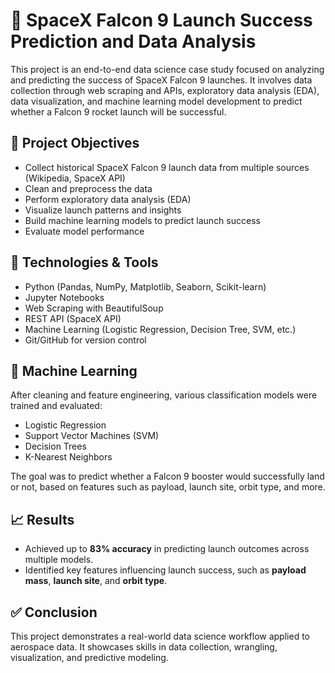 # 🚀 SpaceX Falcon 9 Launch Success Prediction and Data Analysis

This project is an end-to-end data science case study focused on analyzing and predicting the success of SpaceX Falcon 9 launches. It involves data collection through web scraping and APIs, exploratory data analysis (EDA), data visualization, and machine learning model development to predict whether a Falcon 9 rocket launch will be successful.

## 📌 Project Objectives

- Collect historical SpaceX Falcon 9 launch data from multiple sources (Wikipedia, SpaceX API)
- Clean and preprocess the data
- Perform exploratory data analysis (EDA)
- Visualize launch patterns and insights
- Build machine learning models to predict launch success
- Evaluate model performance

## 🧰 Technologies & Tools

- Python (Pandas, NumPy, Matplotlib, Seaborn, Scikit-learn)
- Jupyter Notebooks
- Web Scraping with BeautifulSoup
- REST API (SpaceX API)
- Machine Learning (Logistic Regression, Decision Tree, SVM, etc.)
- Git/GitHub for version control

## 🤖 Machine Learning

After cleaning and feature engineering, various classification models were trained and evaluated:
- Logistic Regression
- Support Vector Machines (SVM)
- Decision Trees
- K-Nearest Neighbors

The goal was to predict whether a Falcon 9 booster would successfully land or not, based on features such as payload, launch site, orbit type, and more.

## 📈 Results

- Achieved up to **83% accuracy** in predicting launch outcomes across multiple models.
- Identified key features influencing launch success, such as **payload mass**, **launch site**, and **orbit type**.

## ✅ Conclusion

This project demonstrates a real-world data science workflow applied to aerospace data. It showcases skills in data collection, wrangling, visualization, and predictive modeling.
